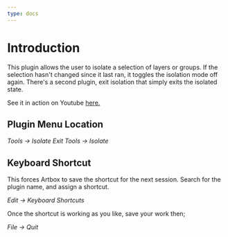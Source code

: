 ```yaml
---
type: docs
---
```


# Introduction

This plugin allows the user to isolate a selection of layers or groups. If the selection hasn't changed since it last ran, it toggles the isolation mode off again. There's a second plugin, exit isolation that simply exits the isolated state.  

See it in action on Youtube [here.](https://www.youtube.com/watch?v=VlcMF0uuW3A)  
  
## Plugin Menu Location 

_Tools -> Isolate Exit_
_Tools -> Isolate_  

## Keyboard Shortcut

This forces Artbox to save the shortcut for the next session. Search for the plugin name, and assign a shortcut. 

_Edit -> Keyboard Shortcuts_

Once the shortcut is working as you like, save your work then;  

_File -> Quit_